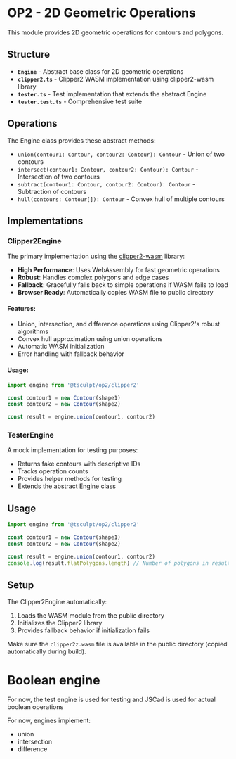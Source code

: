 # OP2 - 2D Geometric Operations

This module provides 2D geometric operations for contours and polygons.

## Structure

- **`Engine`** - Abstract base class for 2D geometric operations
- **`clipper2.ts`** - Clipper2 WASM implementation using clipper2-wasm library
- **`tester.ts`** - Test implementation that extends the abstract Engine
- **`tester.test.ts`** - Comprehensive test suite

## Operations

The Engine class provides these abstract methods:

- `union(contour1: Contour, contour2: Contour): Contour` - Union of two contours
- `intersect(contour1: Contour, contour2: Contour): Contour` - Intersection of two contours
- `subtract(contour1: Contour, contour2: Contour): Contour` - Subtraction of contours
- `hull(contours: Contour[]): Contour` - Convex hull of multiple contours

## Implementations

### Clipper2Engine

The primary implementation using the [clipper2-wasm](https://www.npmjs.com/package/clipper2-wasm) library:

- **High Performance**: Uses WebAssembly for fast geometric operations
- **Robust**: Handles complex polygons and edge cases
- **Fallback**: Gracefully falls back to simple operations if WASM fails to load
- **Browser Ready**: Automatically copies WASM file to public directory

#### Features:
- Union, intersection, and difference operations using Clipper2's robust algorithms
- Convex hull approximation using union operations
- Automatic WASM initialization
- Error handling with fallback behavior

#### Usage:
```typescript
import engine from '@tsculpt/op2/clipper2'

const contour1 = new Contour(shape1)
const contour2 = new Contour(shape2)

const result = engine.union(contour1, contour2)
```

### TesterEngine

A mock implementation for testing purposes:

- Returns fake contours with descriptive IDs
- Tracks operation counts
- Provides helper methods for testing
- Extends the abstract Engine class

## Usage

```typescript
import engine from '@tsculpt/op2/clipper2'

const contour1 = new Contour(shape1)
const contour2 = new Contour(shape2)

const result = engine.union(contour1, contour2)
console.log(result.flatPolygons.length) // Number of polygons in result
```

## Setup

The Clipper2Engine automatically:
1. Loads the WASM module from the public directory
2. Initializes the Clipper2 library
3. Provides fallback behavior if initialization fails

Make sure the `clipper2z.wasm` file is available in the public directory (copied automatically during build).

# Boolean engine

For now, the test engine is used for testing and JSCad is used for actual boolean operations

For now, engines implement:
- union
- intersection
- difference
